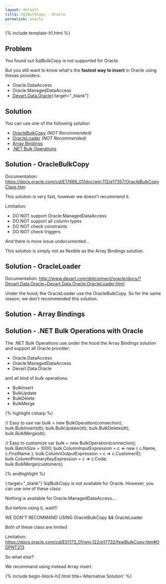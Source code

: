 ```yaml
---
layout: default
title: SqlBulkCopy - Oracle
permalink: oracle
---
```


{% include template-h1.html %}

## Problem

You found out SqlBulkCopy is not supported for Oracle.

But you still want to know what's the **fastest way to insert** in Oracle using theses providers:

- Oracle.DataAccess
- Oracle.ManagedDataAccess
- [Devart.Data.Oracle](https://www.devart.com/dotconnect/oracle/){:target="_blank"}

## Solution
You can use one of the following solution

- [OracleBulkCopy](solution-oraclebulkcopy) _(NOT Recommended)_
- [OracleLoader](solution-oracleloader) _(NOT Recommended)_
- [Array Bindings](solution-array-bindings)
- [.NET Bulk Operations](solution-net-bulk-operations)


## Solution - OracleBulkCopy
Documentation: https://docs.oracle.com/cd/E17666_01/doc/win.112/e17357/OracleBulkCopyClass.htm

This solution is very fast, however we doesn't recommend it.

Limitation:

- DO NOT support Oracle.ManagedDataAccess
- DO NOT support all column types
- DO NOT check constraints
- DO NOT check triggers

And there is more issue undocumented...

This solution is simply not as flexible as the Array Bindings solution.


## Solution - OracleLoader
Documentation: http://www.devart.com/dotconnect/oracle/docs/?Devart.Data.Oracle~Devart.Data.Oracle.OracleLoader.html

Under the hood, the OracleLoader use the OracleBulkCopy. So for the same reason, we don't recommended this solution.

## Solution - Array Bindings

## Solution - .NET Bulk Operations with Oracle

The .NET Bulk Operations use under the hood the Array Bindings solution and support all Oracle provider:

- Oracle.DataAccess
- Oracle.ManagedDataAccess
- Devart.Data.Oracle


and all kind of bulk operations:
- BulkInsert
- BulkUpdate
- BulkDelete
- BulkMerge

{% highlight csharp %}

// Easy to use
var bulk = new BulkOperation(connection);
bulk.BulkInsert(dt);
bulk.BulkUpdate(dt);
bulk.BulkDelete(dt);
bulk.BulkMerge(dt);

// Easy to customize
var bulk = new BulkOperation<Customer>(connection);
bulk.BatchSize = 1000;
bulk.ColumnInputExpression = c => new { c.Name,  c.FirstName };
bulk.ColumnOutputExpression = c => c.CustomerID;
bulk.ColumnPrimaryKeyExpression = c => c.Code;
bulk.BulkMerge(customers);

{% endhighlight %}



{:target="_blank"}
SqlBulkCopy is not available for Oracle. However, you can use one of these class:



Nothing is available for Oracle.ManagedDataAccess....

But before using it, wait!!!

WE DON'T RECOMMAND USING OracleBulkCopy && OracleLoader

Both of these class are limited

Limitation: https://docs.oracle.com/cd/E51173_01/win.122/e17732/featBulkCopy.htm#ODPNT213

So what else?

We recommand using instead Array insert.

{% include begin-block-h2.html title='Alternative Solution' %}

